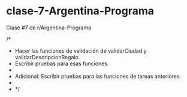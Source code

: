 # clase-7-Argentina-Programa
Clase #7 de r/Argentina-Programa

/*
* Hacer las funciones de validación de validarCiudad y validarDescripcionRegalo.
* Escribir pruebas para esas funciones.
*
* Adicional: Escribir pruebas para las funciones de tareas anteriores.
*
* */
